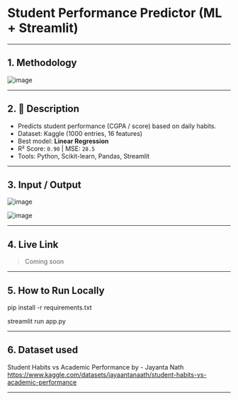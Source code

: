 #  Student Performance Predictor (ML + Streamlit)

---

## 1.  Methodology

![image](https://github.com/user-attachments/assets/2634eedc-519e-4c91-9b9a-3f9c083c4f40)

---

## 2. 📄 Description

- Predicts student performance (CGPA / score) based on daily habits.
- Dataset: Kaggle (1000 entries, 16 features)
- Best model: **Linear Regression**
- R² Score: `0.90` | MSE: `28.5`
- Tools: Python, Scikit-learn, Pandas, Streamlit

---

## 3.  Input / Output

![image](https://github.com/user-attachments/assets/d49c4e92-130c-4767-a0bf-2c707deffa7d)

![image](https://github.com/user-attachments/assets/8b35e9f8-f57e-4a59-8b79-07117099a8a0)

---

## 4.  Live Link

>  Coming soon 

---
## 5.  How to Run Locally

pip install -r requirements.txt

streamlit run app.py

---
## 6. Dataset used 

Student Habits vs Academic Performance by - Jayanta Nath
https://www.kaggle.com/datasets/jayaantanaath/student-habits-vs-academic-performance

---
